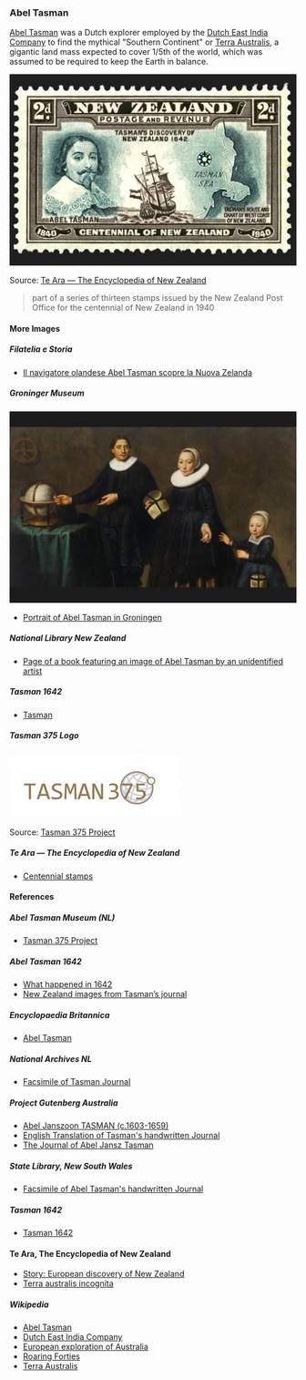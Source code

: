 ### Abel Tasman

[Abel Tasman][TASMAN] was a Dutch explorer employed by the
[Dutch East India Company][VOC] to find the mythical
"Southern Continent" or [Terra Australis][TERRA_AUSTRALIS],
a gigantic land mass expected to cover 1/5th of the world,
which was assumed to be required to keep the Earth in balance.

![Tasman's Discovery of New Zealand, Centennial of New Zealand Stamp, 1940](pictures/15x10cm-abel-tasman-stamp.jpg)

Source: [Te Ara — The Encyclopedia of New Zealand](https://teara.govt.nz/en/zoomify/43023/centennial-stamps)

> part of a series of thirteen stamps issued by the New Zealand Post Office
> for the centennial of New Zealand in 1940

#### More Images

##### Filatelia e Storia

* [Il navigatore olandese Abel Tasman scopre la Nuova Zelanda](https://filateliaestoria.weebly.com/trivial/il-navigatore-olandese-abel-tasman-scopre-la-nuova-zelanda)

##### Groninger Museum

![Jacob Gerritsz Cuyp, Portrait of Abel Tasman, his wife and daughter c.1637, National Gallery of Australia, Canberra](pictures/15x10cm-abel-tasman-wife-and-daughter.jpg)

* [Portrait of Abel Tasman in Groningen](https://www.groningermuseum.nl/en/art/exhibitions/portrait-abel-tasman-comes-home-groningen)

##### National Library New Zealand

* [Page of a book featuring an image of Abel Tasman by an unidentified artist](https://natlib.govt.nz/records/23244422?search%5Bi%5D%5Busage%5D=Unknown&search%5Bil%5D%5Bsubject%5D=Tasman%2C+Abel+Janszoon%2C+1603%3F-1659%3F&search%5Bpath%5D=photos)

##### Tasman 1642

* [Tasman](http://tasman1642.com.au/#tasman)

##### Tasman 375 Logo

![Tasman 375 Logo](pictures/tasman375.jpg)

Source: [Tasman 375 Project](https://tasman375.groningen.nl/en/over-tasman-375)

##### Te Ara — The Encyclopedia of New Zealand

* [Centennial stamps](https://teara.govt.nz/en/zoomify/43023/centennial-stamps)

#### References

##### Abel Tasman Museum (NL)

* [Tasman 375 Project](https://tasman375.groningen.nl/en/over-tasman-375)

##### Abel Tasman 1642

* [What happened in 1642](http://abeltasman.org.nz/what-happened-in-1642/)
* [New Zealand images from Tasman’s journal](http://abeltasman.org.nz/images/)

##### Encyclopaedia Britannica

* [Abel Tasman](https://www.britannica.com/biography/Abel-Tasman)

##### National Archives NL

* [Facsimile of Tasman Journal](https://www.nationaalarchief.nl/en/research/archive/1.11.01.01/inventory?inventarisnr=121&activeTab=gahetnascans)

##### Project Gutenberg Australia

* [Abel Janszoon TASMAN (c.1603-1659)](http://gutenberg.net.au/pages/tasman.html)
* [English Translation of Tasman's handwritten Journal](http://gutenberg.net.au/ebooks06/0600571h.html#journal)
* [The Journal of Abel Jansz Tasman](http://gutenberg.net.au/ebooks04/0400771.txt)

##### State Library, New South Wales

* [Facsimile of Abel Tasman's handwritten Journal](http://archival.sl.nsw.gov.au/Details/archive/110320645)

##### Tasman 1642

* [Tasman 1642](http://tasman1642.com.au/)

#### Te Ara, The Encyclopedia of New Zealand

* [Story: European discovery of New Zealand](https://teara.govt.nz/en/european-discovery-of-new-zealand)
* [Terra australis incognita](https://teara.govt.nz/en/zoomify/1403/terra-australis-incognita)

##### Wikipedia

* [Abel Tasman][TASMAN]
* [Dutch East India Company][VOC]
* [European exploration of Australia](https://en.wikipedia.org/wiki/European_exploration_of_Australia)
* [Roaring Forties][ROARING40s]
* [Terra Australis][TERRA_AUSTRALIS]

[GIANTS]: https://tasman375.groningen.nl/en/reisverslagen/wonen-hier-reuzen
[MORE_LAND]: http://sixboats.co.nz/more-land/
[ROARING40s]: https://en.wikipedia.org/wiki/Roaring_Forties
[TASMAN]: https://en.wikipedia.org/wiki/Abel_Tasman
[TASMAN_SHIPS]: http://abeltasman.org.nz/articles-research/heemskerck-zeehaen/
[TERRA_AUSTRALIS]: https://en.wikipedia.org/wiki/Terra_Australis
[VOC]: https://en.wikipedia.org/wiki/Dutch_East_India_Company
